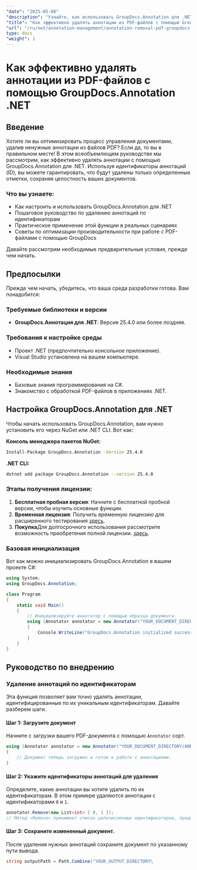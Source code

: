```yaml
---
"date": "2025-05-06"
"description": "Узнайте, как использовать GroupDocs.Annotation для .NET для удаления аннотаций по идентификатору, оптимизируя процесс управления документами с помощью этого подробного руководства."
"title": "Как эффективно удалять аннотации из PDF-файлов с помощью GroupDocs.Annotation .NET"
"url": "/ru/net/annotation-management/annotation-removal-pdf-groupdocs-dotnet-guide/"
type: docs
"weight": 1
---
```


# Как эффективно удалять аннотации из PDF-файлов с помощью GroupDocs.Annotation .NET

## Введение

Хотите ли вы оптимизировать процесс управления документами, удалив ненужные аннотации из файлов PDF? Если да, то вы в правильном месте! В этом всеобъемлющем руководстве мы рассмотрим, как эффективно удалять аннотации с помощью GroupDocs.Annotation для .NET. Используя идентификаторы аннотаций (ID), вы можете гарантировать, что будут удалены только определенные отметки, сохраняя целостность ваших документов.

### Что вы узнаете:
- Как настроить и использовать GroupDocs.Annotation для .NET
- Пошаговое руководство по удалению аннотаций по идентификаторам
- Практическое применение этой функции в реальных сценариях
- Советы по оптимизации производительности при работе с PDF-файлами с помощью GroupDocs

Давайте рассмотрим необходимые предварительные условия, прежде чем начать.

## Предпосылки

Прежде чем начать, убедитесь, что ваша среда разработки готова. Вам понадобится:

### Требуемые библиотеки и версии
- **GroupDocs.Аннотация для .NET**: Версия 25.4.0 или более поздняя.

### Требования к настройке среды
- Проект .NET (предпочтительно консольное приложение).
- Visual Studio установлена на вашем компьютере.

### Необходимые знания
- Базовые знания программирования на C#.
- Знакомство с обработкой PDF-файлов в приложениях .NET.

## Настройка GroupDocs.Annotation для .NET

Чтобы начать использовать GroupDocs.Annotation, вам нужно установить его через NuGet или .NET CLI. Вот как:

**Консоль менеджера пакетов NuGet:**
```bash
Install-Package GroupDocs.Annotation -Version 25.4.0
```

**\.NET CLI:**
```bash
dotnet add package GroupDocs.Annotation --version 25.4.0
```

### Этапы получения лицензии:
1. **Бесплатная пробная версия**: Начните с бесплатной пробной версии, чтобы изучить основные функции.
2. **Временная лицензия**: Получить временную лицензию для расширенного тестирования [здесь](https://purchase.groupdocs.com/temporary-license/).
3. **Покупка**Для долгосрочного использования рассмотрите возможность приобретения полной лицензии. [здесь](https://purchase.groupdocs.com/buy).

### Базовая инициализация
Вот как можно инициализировать GroupDocs.Annotation в вашем проекте C#:

```csharp
using System;
using GroupDocs.Annotation;

class Program
{
    static void Main()
    {
        // Инициализируйте аннотатор с помощью образца документа.
        using (Annotator annotator = new Annotator("YOUR_DOCUMENT_DIRECTORY/ANNOTATED.pdf"))
        {
            Console.WriteLine("GroupDocs.Annotation initialized successfully.");
        }
    }
}
```

## Руководство по внедрению

### Удаление аннотаций по идентификаторам

Эта функция позволяет вам точно удалять аннотации, идентифицированные по их уникальным идентификаторам. Давайте разберем шаги.

#### Шаг 1: Загрузите документ
Начните с загрузки вашего PDF-документа с помощью `Annotator` сорт.

```csharp
using (Annotator annotator = new Annotator("YOUR_DOCUMENT_DIRECTORY/ANNOTATED.pdf"))
{
    // Документ теперь загружен и готов к работе с аннотациями.
}
```

#### Шаг 2: Укажите идентификаторы аннотаций для удаления
Определите, какие аннотации вы хотите удалить по их идентификаторам. В этом примере удаляются аннотации с идентификаторами `0` и `1`.

```csharp
annotator.Remove(new List<int> { 0, 1 });
// Метод «Remove» принимает список целочисленных идентификаторов, представляющих аннотации.
```

#### Шаг 3: Сохраните измененный документ.
После удаления нужных аннотаций сохраните документ по указанному пути вывода.

```csharp
string outputPath = Path.Combine("YOUR_OUTPUT_DIRECTORY\